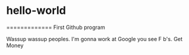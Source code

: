 # hello-world
=============
First Github program



Wassup wassup peoples. I'm gonna work at Google you see
F b's. Get Money
